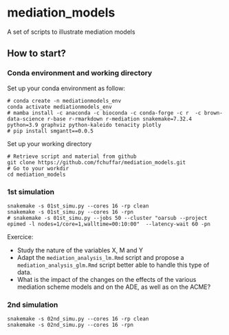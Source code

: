 # mediation_models

A set of scripts to illustrate mediation models


 

## How to start? 


### Conda environment and working directory

Set up your conda environment as follow:

```
# conda create -n mediationmodels_env
conda activate mediationmodels_env
# mamba install -c anaconda -c bioconda -c conda-forge -c r  -c brown-data-science r-base r-rmarkdown r-mediation snakemake=7.32.4 python=3.9 graphviz python-kaleido tenacity plotly 
# pip install smgantt==0.0.5
```


Set up your working directory

```
# Retrieve script and material from github
git clone https://github.com/fchuffar/mediation_models.git
# Go to your workdir
cd mediation_models
```

### 1st simulation


```
snakemake -s 01st_simu.py --cores 16 -rp clean
snakemake -s 01st_simu.py --cores 16 -rpn
# snakemake -s 01st_simu.py --jobs 50 --cluster "oarsub --project epimed -l nodes=1/core=1,walltime=00:10:00"  --latency-wait 60 -pn
```

Exercice:

  - Study the nature of the variables X, M and Y
  - Adapt the `mediation_analysis_lm.Rmd` script and propose a `mediation_analysis_glm.Rmd` script better able to handle this type of data.
  - What is the impact of the changes on the effects of the various mediation scheme models and on the ADE, as well as on the ACME?

### 2nd simulation


```
snakemake -s 02nd_simu.py --cores 16 -rp clean
snakemake -s 02nd_simu.py --cores 16 -rpn
```

